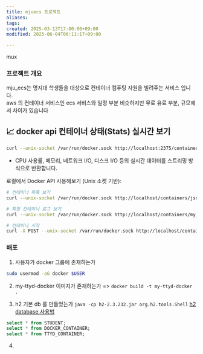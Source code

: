 ```yaml
---
title: mjuecs 프로젝트
aliases: 
tags: 
created: 2025-03-13T17:00:00+09:00
modified: 2025-06-04T06:11:17+09:00

---
```

mux
### 프로젝트 개요
mju_ecs는 명지대 학생들을 대상으로 컨테이너 컴퓨팅 자원을 빌려주는 서비스 입니다.  
aws  의 컨테이너 서비스인 ecs 서비스와 일정 부분 비슷하지만 무료 유료 부분, 규모에서 차이가 있습니다




## 📈 docker api 컨테이너 상태(Stats) 실시간 보기

```bash
curl --unix-socket /var/run/docker.sock http://localhost:2375/containers/{containerId}/stats
```

- CPU 사용률, 메모리, 네트워크 I/O, 디스크 I/O 등의 실시간 데이터를 스트리밍 방식으로 반환합니다.


로컬에서 Docker API 사용해보기 (Unix 소켓 기반):

```bash
# 컨테이너 목록 보기
curl --unix-socket /var/run/docker.sock http://localhost/containers/json

# 특정 컨테이너 로그 보기
curl --unix-socket /var/run/docker.sock http://localhost/containers/my_container/logs?stdout=1

# 컨테이너 시작
curl -X POST --unix-socket /var/run/docker.sock http://localhost/containers/my_container/start
```

### 배포

1. 사용자가 docker 그룹에 존재하는가

  ```bash
  sudo usermod -aG docker $USER
  ```

2. my-ttyd-docker 이미지가 존재하는가 =>  `docker build -t my-ttyd-docker .` 

3.  h2 기본 db 를 만들었는가 `java -cp h2-2.3.232.jar org.h2.tools.Shell` [h2 database 사용법](../../02.inbox/h2%20database%20사용법.md)

   ```sql
   select * from STUDENT;
   select * from DOCKER_CONTAINER;
   select * from TTYD_CONTAINER;
   ```

4. 